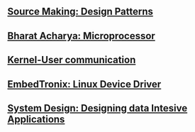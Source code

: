 ## [Source Making: Design Patterns](https://sourcemaking.com/design-patterns-and-tips)

## [Bharat Acharya: Microprocessor](https://github.com/SrividyaKK/S5/blob/master/03.%20Microprocessors%20%26%20Microcontrollers/8086%20Microprocessor%20Architecture%2C%20Programming%20and%20Interfacing%20-%20Bharat%20Acharya.pdf)

## [Kernel-User communication](https://wiki.tldp.org/kernel_user_space_howto)

## [EmbedTronix: Linux Device Driver](https://embetronicx.com/linux-device-driver-tutorials/)

## [System Design: Designing data Intesive Applications](https://xfido.com/pdf/designing-data-intensive-applications.pdf)